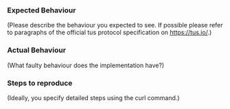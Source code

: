 ### Expected Behaviour
(Please describe the behaviour you expected to see. If possible please refer to paragraphs of the official tus protocol specification on https://tus.io/.)

### Actual Behaviour
(What faulty behaviour does the implementation have?)

### Steps to reproduce
(Ideally, you specify detailed steps using the curl command.)
